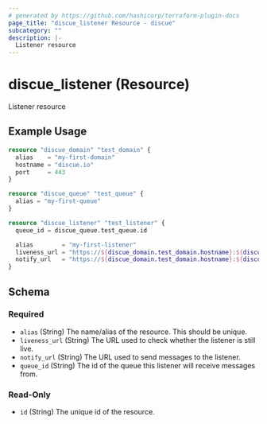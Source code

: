 ```yaml
---
# generated by https://github.com/hashicorp/terraform-plugin-docs
page_title: "discue_listener Resource - discue"
subcategory: ""
description: |-
  Listener resource
---
```


# discue_listener (Resource)

Listener resource

## Example Usage

```terraform
resource "discue_domain" "test_domain" {
  alias    = "my-first-domain"
  hostname = "discue.io"
  port     = 443
}

resource "discue_queue" "test_queue" {
  alias = "my-first-queue"
}

resource "discue_listener" "test_listener" {
  queue_id = discue_queue.test_queue.id

  alias        = "my-first-listener"
  liveness_url = "https://${discue_domain.test_domain.hostname}:${discue_domain.test_domain.port}/live"
  notify_url   = "https://${discue_domain.test_domain.hostname}:${discue_domain.test_domain.port}/notify"
}
```

<!-- schema generated by tfplugindocs -->
## Schema

### Required

- `alias` (String) The name/alias of the resource. This should be unique.
- `liveness_url` (String) The URL used to check whether the listener is still live.
- `notify_url` (String) The URL used to send messages to the listener.
- `queue_id` (String) The id of the queue this listener will receive messages from.

### Read-Only

- `id` (String) The unique id of the resource.

